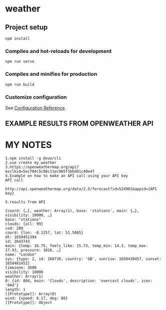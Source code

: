 # weather

## Project setup

```
npm install
```

### Compiles and hot-reloads for development

```
npm run serve
```

### Compiles and minifies for production

```
npm run build
```

### Customize configuration

See [Configuration Reference](https://cli.vuejs.org/config/).

## EXAMPLE RESULTS FROM OPENWEATHER API

# MY NOTES

```
1.npm install -g @vue/cli
2.vue create my_weather
3.https://openweathermap.org/api?msclkid=5ecf04c5c08c11ec965f1b6d81c40e47
4.Example on how to make an API call using your API key
API call

http://api.openweathermap.org/data/2.5/forecast?id=524901&appid={API key}

5.results from API

{coord: {…}, weather: Array(1), base: 'stations', main: {…}, visibility: 10000, …}
base: "stations"
clouds: {all: 99}
cod: 200
coord: {lon: -0.1257, lat: 51.5085}
dt: 1650451394
id: 2643743
main: {temp: 16.75, feels_like: 15.73, temp_min: 14.3, temp_max: 17.93, pressure: 1016, …}
name: "London"
sys: {type: 2, id: 268730, country: 'GB', sunrise: 1650430457, sunset: 1650481452}
timezone: 3600
visibility: 10000
weather: Array(1)
0: {id: 804, main: 'Clouds', description: 'overcast clouds', icon: '04d'}
length: 1
[[Prototype]]: Array(0)
wind: {speed: 6.17, deg: 80}
[[Prototype]]: Object
```
